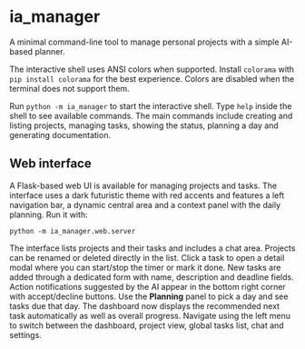 # ia_manager

A minimal command-line tool to manage personal projects with a simple AI-based planner.

The interactive shell uses ANSI colors when supported. Install `colorama` with
`pip install colorama` for the best experience. Colors are disabled when the
terminal does not support them.

Run `python -m ia_manager` to start the interactive shell. Type `help` inside
the shell to see available commands. The main commands include creating and
listing projects, managing tasks, showing the status, planning a day and
generating documentation.

## Web interface

A Flask-based web UI is available for managing projects and tasks. The
interface uses a dark futuristic theme with red accents and features a left
navigation bar, a dynamic central area and a context panel with the daily
planning.
Run it with:

```
python -m ia_manager.web.server
```

The interface lists projects and their tasks and includes a chat area.
Projects can be renamed or deleted directly in the list.
Click a task to open a detail modal where you can start/stop the timer or mark it done.
New tasks are added through a dedicated form with name, description and deadline fields.
Action notifications suggested by the AI appear in the bottom right corner with accept/decline buttons.
Use the **Planning** panel to pick a day and see tasks due that day.
The dashboard now displays the recommended next task automatically as well as overall progress.
Navigate using the left menu to switch between the dashboard, project view,
global tasks list, chat and settings.
